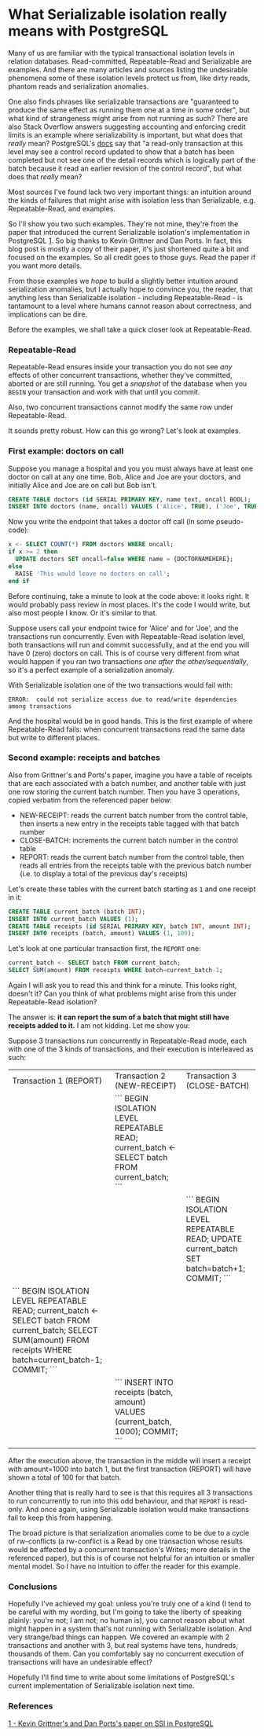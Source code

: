 # What Serializable isolation really means with PostgreSQL

Many of us are familiar with the typical transactional isolation levels in relation databases. Read-committed, Repeatable-Read and Serializable are examples. And there are many articles and sources listing the undesirable phenomena some of these isolation levels protect us from, like dirty reads, phantom reads and serialization anomalies.

One also finds phrases like serializable transactions are "guaranteed to produce the same effect as running them one at a time in some order", but what kind of strangeness might arise from not running as such? There are also Stack Overflow answers suggesting accounting and enforcing credit limits is an example where serializability is important, but what does that _really_ mean? PostgreSQL's [docs](https://www.postgresql.org/docs/current/transaction-iso.html) say that "a read-only transaction at this level may see a control record updated to show that a batch has been completed but not see one of the detail records which is logically part of the batch because it read an earlier revision of the control record", but what does that _really_ mean?

Most sources I've found lack two very important things: an intuition around the kinds of failures that might arise with isolation less than Serializable, e.g. Repeatable-Read, and examples.

So I'll show you two such examples. They're not mine, they're from the paper that introduced the current Serializable isolation's implementation in PostgreSQL [1](https://arxiv.org/pdf/1208.4179). So big thanks to Kevin Grittner and Dan Ports. In fact, this blog post is mostly a copy of their paper, it's just shortened quite a bit and focused on the examples. So all credit goes to those guys. Read the paper if you want more details.

From those examples we _hope_ to build a slightly better intuition around serialization anomalies, but I actually hope to convince you, the reader, that anything less than Serializable isolation - including Repeatable-Read - is tantamount to a level where humans cannot reason about correctness, and implications can be dire.

Before the examples, we shall take a quick closer look at Repeatable-Read.

### Repeatable-Read

Repeatable-Read ensures inside your transaction you do not see _any_ effects of other concurrent transactions, whether they've committed, aborted or are still running. You get a _snapshot_ of the database when you `BEGIN` your transaction and work with that until you commit.

Also, two concurrent transactions cannot modify the same row under Repeatable-Read.

It sounds pretty robust. How can this go wrong? Let's look at examples.

### First example: doctors on call

Suppose you manage a hospital and you you must always have at least one doctor on call at any one time. Bob, Alice and Joe are your doctors, and initially Alice and Joe are on call but Bob isn't.

```sql
CREATE TABLE doctors (id SERIAL PRIMARY KEY, name text, oncall BOOL);
INSERT INTO doctors (name, oncall) VALUES ('Alice', TRUE), ('Joe', TRUE) ('Bob', FALSE);
```

Now you write the endpoint that takes a doctor off call (in some pseudo-code):
```sql
x <- SELECT COUNT(*) FROM doctors WHERE oncall;
if x >= 2 then
  UPDATE doctors SET oncall=false WHERE name = {DOCTORNAMEHERE};
else
  RAISE 'This would leave no doctors on call';
end if
```

Before continuing, take a minute to look at the code above: it looks right. It would probably pass review in most places. It's the code I would write, but also most people I know. Or it's similar to that.

Suppose users call your endpoint twice for 'Alice' and for 'Joe', and the transactions run concurrently. Even with Repeatable-Read isolation level, both transactions will run and commit successfully, and at the end you will have 0 (zero) doctors on call. This is of course very different from what would happen if you ran two transactions _one after the other/sequentially_, so it's a perfect example of a serialization anomaly.

With Serializable isolation one of the two transactions would fail with:
```
ERROR:  could not serialize access due to read/write dependencies among transactions
```

And the hospital would be in good hands. This is the first example of where Repeatable-Read fails: when concurrent transactions read the same data but write to different places.

### Second example: receipts and batches

Also from Grittner's and Ports's paper, imagine you have a table of receipts that are each associated with a batch number, and another table with just one row storing the current batch number. Then you have 3 operations, copied verbatim from the referenced paper below:

- NEW-RECEIPT: reads the current batch number from the control table, then inserts a new entry in the receipts table tagged with that batch number
- CLOSE-BATCH: increments the current batch number in the control table
- REPORT: reads the current batch number from the control table, then reads all entries from the receipts table with the previous batch number (i.e. to display a total of the previous day's receipts)

Let's create these tables with the current batch starting as `1` and one receipt in it:
```sql
CREATE TABLE current_batch (batch INT);
INSERT INTO current_batch VALUES (1);
CREATE TABLE receipts (id SERIAL PRIMARY KEY, batch INT, amount INT);
INSERT INTO receipts (batch, amount) VALUES (1, 100);
```

Let's look at one particular transaction first, the `REPORT` one:

```sql
current_batch <- SELECT batch FROM current_batch;
SELECT SUM(amount) FROM receipts WHERE batch=current_batch-1;
```

Again I will ask you to read this and think for a minute. This looks right, doesn't it? Can you think of what problems might arise from this under Repeatable-Read isolation?

The answer is: **it can report the sum of a batch that might still have receipts added to it.** I am not kidding. Let me show you:

Suppose 3 transactions run concurrently in Repeatable-Read mode, each with one of the 3 kinds of transactions, and their execution is interleaved as such:

<table>
<tr>
   <td>Transaction 1 (REPORT)</td>
   <td>Transaction 2 (NEW-RECEIPT)</td>
   <td>Transaction 3 (CLOSE-BATCH)</td>
</tr>
<tr>
   <td></td>
   <td>
    ```
      BEGIN ISOLATION LEVEL REPEATABLE READ;
      current_batch <- SELECT batch FROM current_batch;
      ```
   </td>
   <td></td>
</tr>
<tr>
   <td></td>
   <td></td>
   <td>
    ```
      BEGIN ISOLATION LEVEL REPEATABLE READ;
      UPDATE current_batch SET batch=batch+1;
      COMMIT;
    ```
   </td>
</tr>
<tr>
   <td>
    ```
      BEGIN ISOLATION LEVEL REPEATABLE READ;
      current_batch <- SELECT batch FROM current_batch;    
      SELECT SUM(amount) FROM receipts WHERE batch=current_batch-1;    
      COMMIT;
    ```
   </td>
   <td></td>
   <td>
   </td>
</tr>
<tr>
   <td>
   </td>
   <td>
    ```
      INSERT INTO receipts (batch, amount) VALUES (current_batch, 1000);
      COMMIT;
    ```
   </td>
   <td>
   </td>
</tr>
</table>

After the execution above, the transaction in the middle will insert a receipt with amount=1000 into batch 1, but the first transaction (REPORT) will have shown a total of 100 for that batch.

Another thing that is really hard to see is that this requires all 3 transactions to run concurrently to run into this odd behaviour, and that `REPORT` is read-only. And once again, using Serializable isolation would make transactions fail to keep this from happening.

The broad picture is that serialization anomalies come to be due to a cycle of rw-conflicts (a rw-conflict is a Read by one transaction whose results would be affected by a concurrent transaction's Writes; more details in the referenced paper), but this is of course not helpful for an intuition or smaller mental model. So I have no intuition to offer the reader for this example.


### Conclusions

Hopefully I've achieved my goal: unless you're truly one of a kind (I tend to be careful with my wording, but I'm going to take the liberty of speaking plainly: you're not; I am not; no human is), you cannot reason about what might happen in a system that's not running with Serializable isolation. And very strange/bad things can happen. We covered an example with 2 transactions and another with 3, but real systems have tens, hundreds, thousands of them. Can you comfortably say no concurrent execution of transactions will have an undesirable effect?

Hopefully I'll find time to write about some limitations of PostgreSQL's current implementation of Serializable isolation next time.

### References

[1 - Kevin Grittner's and Dan Ports's paper on SSI in PostgreSQL](https://arxiv.org/pdf/1208.4179)
